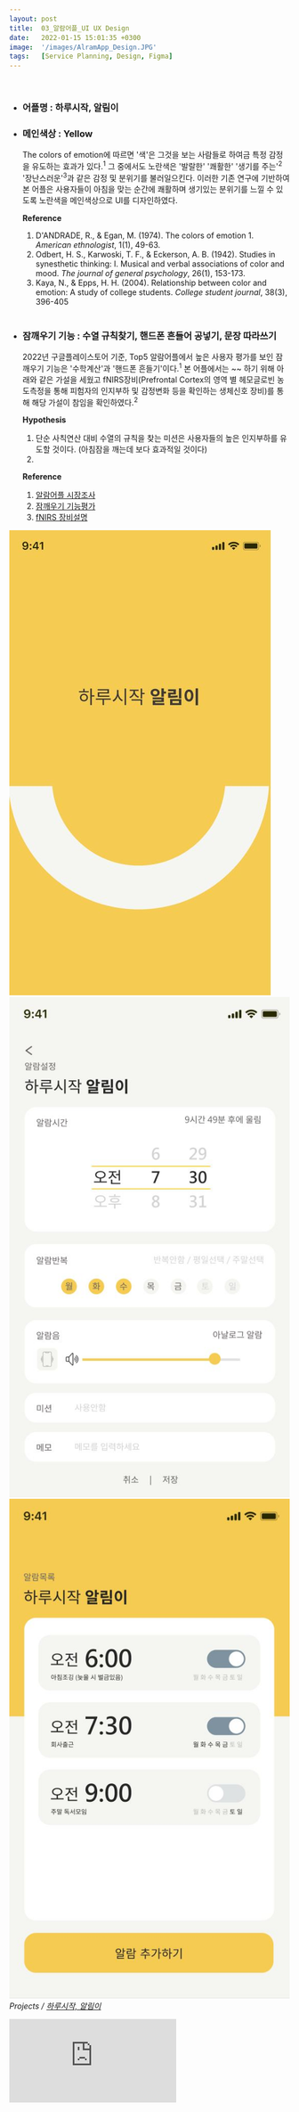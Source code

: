 ```yaml
---
layout: post
title:  03_알람어플_UI UX Design
date:   2022-01-15 15:01:35 +0300
image:  '/images/AlramApp_Design.JPG'
tags:   [Service Planning, Design, Figma]
---
```


<br/>

- ### 어플명 : 하루시작, 알림이 <br/>
- ### 메인색상 : Yellow <br/>
    The colors of emotion에 따르면 '색'은 그것을 보는 사람들로 하여금 특정 감정을 유도하는 효과가 있다.<sup>1</sup>
    그 중에서도 노란색은 '발랄한' '쾌활한' '생기를 주는'<sup>2</sup> '장난스러운'<sup>3</sup>과 같은 감정 및 분위기를 불러일으킨다. 이러한 기존 연구에 기반하여 본 어플은 사용자들이 아침을 맞는 순간에 쾌활하며 생기있는 분위기를 느낄 수 있도록 노란색을 메인색상으로 UI를 디자인하였다.<br/>

    **Reference**
    1. D'ANDRADE, R., & Egan, M. (1974). The colors of emotion 1. *American ethnologist*, 1(1), 49-63.
    2. Odbert, H. S., Karwoski, T. F., & Eckerson, A. B. (1942). Studies in synesthetic thinking: I. Musical and verbal associations of color and mood. *The journal of general psychology*, 26(1), 153-173.
    3. Kaya, N., & Epps, H. H. (2004). Relationship between color and emotion: A study of college students. *College student journal*, 38(3), 396-405 <br/><br/>

- ### 잠깨우기 기능 : 수열 규칙찾기, 핸드폰 흔들어 공넣기, 문장 따라쓰기<br/>
    2022년 구글플레이스토어 기준, Top5 알람어플에서 높은 사용자 평가를 보인 잠깨우기 기능은 '수학계산'과 '핸드폰 흔들기'이다.<sup>1</sup> 본 어플에서는 ~~ 하기 위해 아래와 같은 가설을 세웠고 fNIRS장비(Prefrontal Cortex의 영역 별 헤모글로빈 농도측정을 통해 피험자의 인지부하 및 감정변화 등을 확인하는 생체신호 장비)를 통해 해당 가설이 참임을 확인하였다.<sup>2</sup> <br/>

    **Hypothesis**
    1. 단순 사칙연산 대비 수열의 규칙을 찾는 미션은 사용자들의 높은 인지부하를 유도할 것이다. (아침잠을 깨는데 보다 효과적일 것이다)
    2. 

    **Reference**
    1. [알람어플 시장조사](https://hongdaye71.github.io/blog/alram-mobile-app-research)
    2. [잠깨우기 기능평가]((https://hongdaye71.github.io/blog/alram-mobile-app-serviceplanning))
    3. [fNIRS 장비설명](https://hongdaye71.github.io/blog/fnirs)


<!--작업물 세부 이미지!-->
<div class="gallery-box">
  <div class="gallery">
    <img src="/images/Posting/AlramApp/02.JPG" alt="Project">
    <img src="/images/Posting/AlramApp/03.JPG" alt="Project">
    <img src="/images/Posting/AlramApp/06.JPG" alt="Project">
  </div>
  <em>Projects / <a href="https://unsplash.com/" target="_blank">하루시작, 알림이</a></em>
</div>
<!--작업물 영상!-->
<p><iframe src="https://www.youtube.com/embed/RpW-rzw1kx8" frameborder="0" allowfullscreen></iframe></p>


<!--
Test Color : 
Red(Exciting)
yellow(Playful)
Blue(선호되는 컬러니까 테스트 / red,yellow랑 비교용)

논문 : the colors of emotion’ 
https://anthrosource.onlinelibrary.wiley.com/doi/pdf/10.1525/ae.1974.1.1.02a00030
 -->